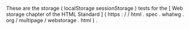 These
are
the
storage
(
localStorage
sessionStorage
)
tests
for
the
[
Web
storage
chapter
of
the
HTML
Standard
]
(
https
:
/
/
html
.
spec
.
whatwg
.
org
/
multipage
/
webstorage
.
html
)
.

